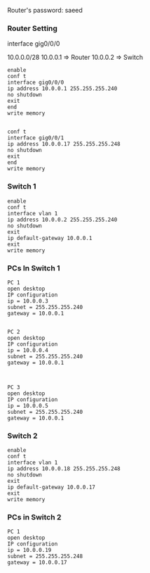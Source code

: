 Router's password: saeed

### Router Setting
interface gig0/0/0

10.0.0.0/28
10.0.0.1 => Router
10.0.0.2 => Switch

```
enable
conf t
interface gig0/0/0
ip address 10.0.0.1 255.255.255.240
no shutdown
exit
end
write memory


conf t
interface gig0/0/1
ip address 10.0.0.17 255.255.255.248
no shutdown
exit
end
write memory
```

### Switch 1
```
enable
conf t
interface vlan 1
ip address 10.0.0.2 255.255.255.240
no shutdown
exit
ip default-gateway 10.0.0.1
exit
write memory
```


### PCs In Switch 1

```
PC 1
open desktop
IP configuration
ip = 10.0.0.3
subnet = 255.255.255.240
gateway = 10.0.0.1


PC 2
open desktop
IP configuration
ip = 10.0.0.4
subnet = 255.255.255.240
gateway = 10.0.0.1



PC 3
open desktop
IP configuration
ip = 10.0.0.5
subnet = 255.255.255.240
gateway = 10.0.0.1
```

### Switch 2

```
enable
conf t
interface vlan 1
ip address 10.0.0.18 255.255.255.248
no shutdown
exit
ip default-gateway 10.0.0.17
exit
write memory
```


### PCs in Switch 2
```
PC 1
open desktop
IP configuration
ip = 10.0.0.19
subnet = 255.255.255.248
gateway = 10.0.0.17
```

